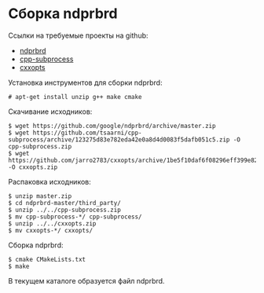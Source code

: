 Сборка ndprbrd
==============

Ссылки на требуемые проекты на github:

- [ndprbrd](https://github.com/google/ndprbrd)
- [cpp-subprocess](https://github.com/tsaarni/cpp-subprocess/tree/123275d83e782eda42e0a8d4d0083f5dafb051c5)
- [cxxopts](https://github.com/jarro2783/cxxopts/tree/1be5f10daf6f08296eff399e82aa94d16800ef4e)

Установка инструментов для сборки ndprbrd:

    # apt-get install unzip g++ make cmake

Скачивание исходников:

    $ wget https://github.com/google/ndprbrd/archive/master.zip
    $ wget https://github.com/tsaarni/cpp-subprocess/archive/123275d83e782eda42e0a8d4d0083f5dafb051c5.zip -O cpp-subprocess.zip
    $ wget https://github.com/jarro2783/cxxopts/archive/1be5f10daf6f08296eff399e82aa94d16800ef4e.zip -O cxxopts.zip

Распаковка исходников:

    $ unzip master.zip
    $ cd ndprbrd-master/third_party/
    $ unzip ../../cpp-subprocess.zip
    $ mv cpp-subprocess-*/ cpp-subprocess/
    $ unzip ../../cxxopts.zip
    $ mv cxxopts-*/ cxxopts/

Сборка ndprbrd:

    $ cmake CMakeLists.txt
    $ make

В текущем каталоге образуется файл ndprbrd.
